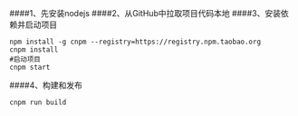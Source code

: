 ####1、先安装nodejs
####2、从GitHub中拉取项目代码本地
####3、安装依赖并启动项目
```shell
npm install -g cnpm --registry=https://registry.npm.taobao.org
cnpm install
#启动项目
cnpm start
```
####4、构建和发布
```shell
cnpm run build
```
